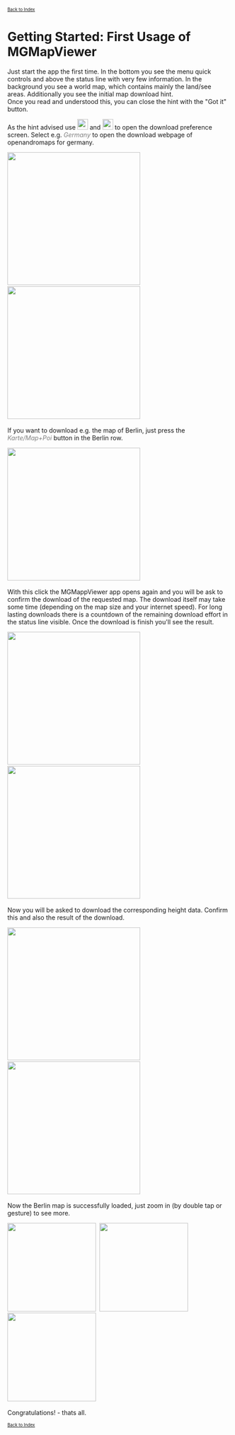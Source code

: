 <small><small>[Back to Index](../index.md)</small></small>

# Getting Started: First Usage of MGMapViewer



Just start the app the first time. In the bottom you see the menu quick controls and above the status line with very few information. 
   In the background you see a world map, which contains mainly the land/see areas.
   Additionally you see the initial map download hint.  
   Once you read and understood this, you can close the hint with the "Got it" button. 
 
As the hint advised use <img src="../icons/group_task.svg" width="24"/> and <img src="../icons/download.svg" width="24"/>
   to open the download preference screen. Select e.g. <span style="color:gray">*Germany*</span> to open the download webpage of openandromaps for germany. 

   <img src="./01_Hint_InitialMapDownload.png" width="300" />&nbsp;
   <img src="./02_DownloadPreferenceScreen.png" width="300" />&nbsp;

If you want to download e.g. the map of Berlin, just press the <span style="color:gray">*Karte/Map+Poi*</span> button in the Berlin row.

   <img src="./03_OpenAndroMaps_Berlin.png" width="300" />&nbsp;

With this click the MGMappViewer app opens again and you will be ask to confirm the download of the requested map.
   The download itself may take some time (depending on the map size and your internet speed). For long lasting downloads there is a 
   countdown of the remaining download effort in the status line visible.
   Once the download is finish you'll see the result.  
   
   <img src="./04_DownloadMap_Cofirm.png" width="300" />&nbsp;
   <img src="./05_DownloadMap_Result2.png" width="300" />&nbsp;

Now you will be asked to download the corresponding height data. Confirm this and also the result of the download. 
 
   <img src="./06_AutoDownloadHgt_Confirm.png" width="300" />&nbsp;
   <img src="./07_AutoDownloadHgt_Result.png" width="300" />&nbsp;
   
Now the Berlin map is successfully loaded, just zoom in (by double tap or gesture) to see more.

   <img src="./08_MapBerlin_finished.png" width="200" />&nbsp;
   <img src="./09_MapBerlin_finished.png" width="200" />&nbsp;
   <img src="./10_MapBerlin_finished.png" width="200" />&nbsp;

Congratulations! - thats all.


<small><small>[Back to Index](../index.md)</small></small>
